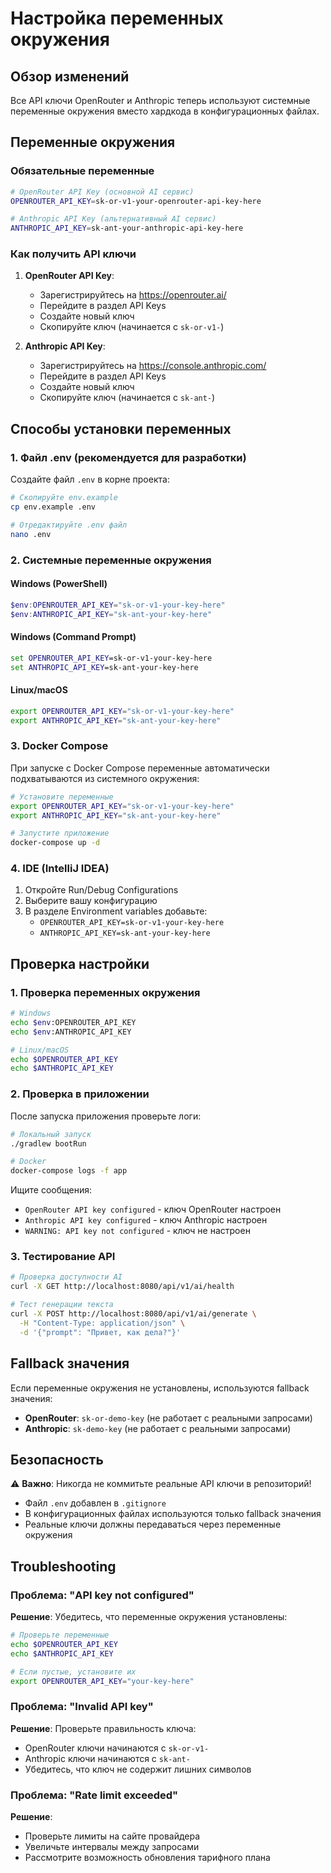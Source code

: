 # Настройка переменных окружения

## Обзор изменений

Все API ключи OpenRouter и Anthropic теперь используют системные переменные окружения вместо хардкода в конфигурационных файлах.

## Переменные окружения

### Обязательные переменные

```bash
# OpenRouter API Key (основной AI сервис)
OPENROUTER_API_KEY=sk-or-v1-your-openrouter-api-key-here

# Anthropic API Key (альтернативный AI сервис)
ANTHROPIC_API_KEY=sk-ant-your-anthropic-api-key-here
```

### Как получить API ключи

1. **OpenRouter API Key**:
   - Зарегистрируйтесь на https://openrouter.ai/
   - Перейдите в раздел API Keys
   - Создайте новый ключ
   - Скопируйте ключ (начинается с `sk-or-v1-`)

2. **Anthropic API Key**:
   - Зарегистрируйтесь на https://console.anthropic.com/
   - Перейдите в раздел API Keys
   - Создайте новый ключ
   - Скопируйте ключ (начинается с `sk-ant-`)

## Способы установки переменных

### 1. Файл .env (рекомендуется для разработки)

Создайте файл `.env` в корне проекта:

```bash
# Скопируйте env.example
cp env.example .env

# Отредактируйте .env файл
nano .env
```

### 2. Системные переменные окружения

#### Windows (PowerShell)
```powershell
$env:OPENROUTER_API_KEY="sk-or-v1-your-key-here"
$env:ANTHROPIC_API_KEY="sk-ant-your-key-here"
```

#### Windows (Command Prompt)
```cmd
set OPENROUTER_API_KEY=sk-or-v1-your-key-here
set ANTHROPIC_API_KEY=sk-ant-your-key-here
```

#### Linux/macOS
```bash
export OPENROUTER_API_KEY="sk-or-v1-your-key-here"
export ANTHROPIC_API_KEY="sk-ant-your-key-here"
```

### 3. Docker Compose

При запуске с Docker Compose переменные автоматически подхватываются из системного окружения:

```bash
# Установите переменные
export OPENROUTER_API_KEY="sk-or-v1-your-key-here"
export ANTHROPIC_API_KEY="sk-ant-your-key-here"

# Запустите приложение
docker-compose up -d
```

### 4. IDE (IntelliJ IDEA)

1. Откройте Run/Debug Configurations
2. Выберите вашу конфигурацию
3. В разделе Environment variables добавьте:
   - `OPENROUTER_API_KEY=sk-or-v1-your-key-here`
   - `ANTHROPIC_API_KEY=sk-ant-your-key-here`

## Проверка настройки

### 1. Проверка переменных окружения

```bash
# Windows
echo $env:OPENROUTER_API_KEY
echo $env:ANTHROPIC_API_KEY

# Linux/macOS
echo $OPENROUTER_API_KEY
echo $ANTHROPIC_API_KEY
```

### 2. Проверка в приложении

После запуска приложения проверьте логи:

```bash
# Локальный запуск
./gradlew bootRun

# Docker
docker-compose logs -f app
```

Ищите сообщения:
- `OpenRouter API key configured` - ключ OpenRouter настроен
- `Anthropic API key configured` - ключ Anthropic настроен
- `WARNING: API key not configured` - ключ не настроен

### 3. Тестирование API

```bash
# Проверка доступности AI
curl -X GET http://localhost:8080/api/v1/ai/health

# Тест генерации текста
curl -X POST http://localhost:8080/api/v1/ai/generate \
  -H "Content-Type: application/json" \
  -d '{"prompt": "Привет, как дела?"}'
```

## Fallback значения

Если переменные окружения не установлены, используются fallback значения:

- **OpenRouter**: `sk-or-demo-key` (не работает с реальными запросами)
- **Anthropic**: `sk-demo-key` (не работает с реальными запросами)

## Безопасность

⚠️ **Важно**: Никогда не коммитьте реальные API ключи в репозиторий!

- Файл `.env` добавлен в `.gitignore`
- В конфигурационных файлах используются только fallback значения
- Реальные ключи должны передаваться через переменные окружения

## Troubleshooting

### Проблема: "API key not configured"

**Решение**: Убедитесь, что переменные окружения установлены:

```bash
# Проверьте переменные
echo $OPENROUTER_API_KEY
echo $ANTHROPIC_API_KEY

# Если пустые, установите их
export OPENROUTER_API_KEY="your-key-here"
```

### Проблема: "Invalid API key"

**Решение**: Проверьте правильность ключа:

- OpenRouter ключи начинаются с `sk-or-v1-`
- Anthropic ключи начинаются с `sk-ant-`
- Убедитесь, что ключ не содержит лишних символов

### Проблема: "Rate limit exceeded"

**Решение**: 
- Проверьте лимиты на сайте провайдера
- Увеличьте интервалы между запросами
- Рассмотрите возможность обновления тарифного плана 